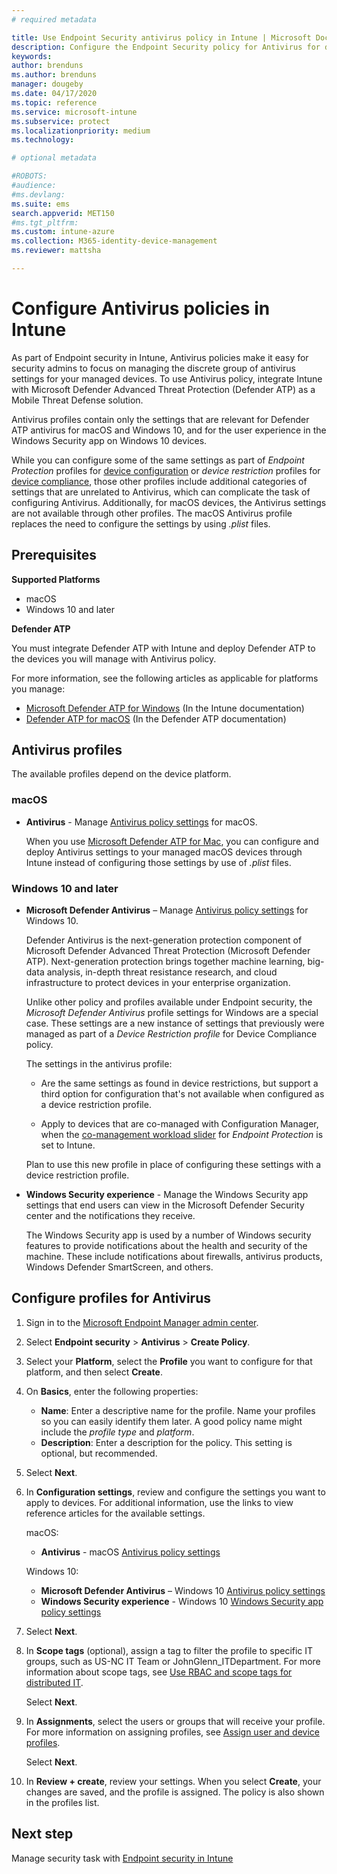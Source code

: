 ```yaml
---
# required metadata

title: Use Endpoint Security antivirus policy in Intune | Microsoft Docs
description: Configure the Endpoint Security policy for Antivirus for devices that run Windows 10 and macOS in Intune
keywords:
author: brenduns
ms.author: brenduns
manager: dougeby
ms.date: 04/17/2020
ms.topic: reference
ms.service: microsoft-intune
ms.subservice: protect
ms.localizationpriority: medium
ms.technology:

# optional metadata

#ROBOTS:
#audience:
#ms.devlang:
ms.suite: ems
search.appverid: MET150
#ms.tgt_pltfrm:
ms.custom: intune-azure
ms.collection: M365-identity-device-management
ms.reviewer: mattsha

---
```


# Configure Antivirus policies in Intune

As part of Endpoint security in Intune, Antivirus policies make it easy for security admins to focus on managing the discrete group of antivirus settings for your managed devices. To use Antivirus policy, integrate Intune with Microsoft Defender Advanced Threat Protection (Defender ATP) as a Mobile Threat Defense solution.

Antivirus profiles contain only the settings that are relevant for Defender ATP antivirus for macOS and Windows 10, and for the user experience in the Windows Security app on Windows 10 devices.

While you can configure some of the same settings as part of *Endpoint Protection* profiles for [device configuration](../configuration/device-profile-create.md) or *device restriction* profiles for [device compliance](../protect/device-compliance-get-started.md), those other profiles include additional categories of settings that are unrelated to Antivirus, which can complicate the task of configuring Antivirus. Additionally, for macOS devices, the Antivirus settings are not available through other profiles. The macOS Antivirus profile replaces the need to configure the settings by using *.plist* files.

## Prerequisites

**Supported Platforms**

- macOS
- Windows 10 and later

**Defender ATP**

You must integrate Defender ATP with Intune and deploy Defender ATP to the devices you will manage with Antivirus policy.  

For more information, see the following articles as applicable for platforms you manage:

- [Microsoft Defender ATP for Windows](../protect/advanced-threat-protection.md) (In the Intune documentation)
- [Defender ATP for macOS](https://docs.microsoft.com/windows/security/threat-protection/microsoft-defender-atp/microsoft-defender-atp-mac) (In the Defender ATP documentation)

## Antivirus profiles

The available profiles depend on the device platform.

### macOS

- **Antivirus** - Manage [Antivirus policy settings](../protect/antivirus-microsoft-defender-settings-macos.md) for macOS.

  When you use [Microsoft Defender ATP for Mac](https://docs.microsoft.com/windows/security/threat-protection/microsoft-defender-atp/microsoft-defender-atp-mac), you can configure and deploy Antivirus settings to your managed macOS devices through Intune instead of configuring those settings by use of *.plist* files.  

### Windows 10 and later

- **Microsoft Defender Antivirus** – Manage [Antivirus policy settings](../protect/antivirus-microsoft-defender-settings-windows.md) for Windows 10.

  Defender Antivirus is the next-generation protection component of Microsoft Defender Advanced Threat Protection (Microsoft Defender ATP). Next-generation protection brings together machine learning, big-data analysis, in-depth threat resistance research, and cloud infrastructure to protect devices in your enterprise organization.

  Unlike other policy and profiles available under Endpoint security, the *Microsoft Defender Antivirus* profile settings for Windows are a special case. These settings are a new instance of settings that previously were managed as part of a *Device Restriction profile* for Device Compliance policy.

  The settings in the antivirus profile:
  - Are the same settings as found in device restrictions, but support a third option for configuration that's not available when configured as a device restriction profile.

  - Apply to devices that are co-managed with Configuration Manager, when the [co-management workload slider](https://docs.microsoft.com/configmgr/comanage/how-to-switch-workloads) for *Endpoint Protection* is set to Intune.

  Plan to use this new profile in place of configuring these settings with a device restriction profile.

- **Windows Security experience** - Manage the Windows Security app settings that end users can view in the Microsoft Defender Security center and the notifications they receive.

  The Windows Security app is used by a number of Windows security features to provide notifications about the health and security of the machine. These include notifications about firewalls, antivirus products, Windows Defender SmartScreen, and others.

## Configure profiles for Antivirus

1. Sign in to the [Microsoft Endpoint Manager admin center](https://go.microsoft.com/fwlink/?linkid=2109431).

2. Select **Endpoint security** > **Antivirus** > **Create Policy**.

3. Select your **Platform**, select the **Profile** you want to configure for that platform, and then select **Create**.

4. On **Basics**, enter the following properties:

   - **Name**: Enter a descriptive name for the profile. Name your profiles so you can easily identify them later. A good policy name might include the *profile type* and *platform*.  
   - **Description**: Enter a description for the policy. This setting is optional, but recommended.

5. Select **Next**.

6. In **Configuration settings**, review and configure the settings you want to apply to devices. For additional information, use the links to view reference articles for the available settings.

   macOS:
   - **Antivirus** - macOS [Antivirus policy settings](../protect/antivirus-microsoft-defender-settings-macos.md)

   Windows 10:
   - **Microsoft Defender Antivirus** – Windows 10 [Antivirus policy settings](../protect/antivirus-microsoft-defender-settings-windows.md)
   - **Windows Security experience** - Windows 10 [Windows Security app policy settings](../protect/antivirus-security-experience-windows.md)

7. Select **Next**.

8. In **Scope tags** (optional), assign a tag to filter the profile to specific IT groups, such as US-NC IT Team or JohnGlenn_ITDepartment. For more information about scope tags, see [Use RBAC and scope tags for distributed IT](../fundamentals/scope-tags.md).

   Select **Next**.

9. In **Assignments**, select the users or groups that will receive your profile. For more information on assigning profiles, see [Assign user and device profiles](../configuration/device-profile-assign.md).

   Select **Next**.

10. In **Review + create**, review your settings. When you select **Create**, your changes are saved, and the profile is assigned. The policy is also shown in the profiles list.

## Next step

Manage security task with [Endpoint security in Intune](../protect/endpoint-security.md)
